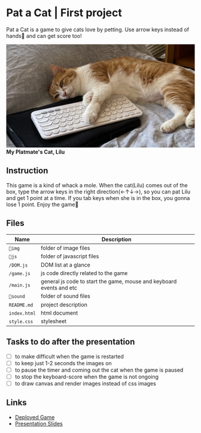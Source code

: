 # Pat a Cat | First project
Pat a Cat is a game to give cats love by petting. Use arrow keys instead of hands🙌 and can get score too!

![](img/lilu_keyboard.jpg)
**My Platmate's Cat, Lilu**

## Instruction
This game is a kind of whack a mole. When the cat(Lilu) comes out of the box, type the arrow keys in the right direction(←↑↓→), so you can pat Lilu and get 1 point at a time. If you tab keys when she is in the box, you gonna lose 1 point. Enjoy the game🥳

## Files
| Name | Description |
|-|-|
| `📁img` | folder of image files |
| `📁js` | folder of javascript files |
| `/DOM.js` | DOM list at a glance |
| `/game.js` | js code directly related to the game |
| `/main.js` | general js code to start the game, mouse and keyboard events and etc |
| `📁sound` | folder of sound files |
| `README.md` | project description |
| `index.html` | html document |
| `style.css` | stylesheet |

## Tasks to do after the presentation
- [ ] to make difficult when the game is restarted
- [ ] to keep just 1-2 seconds the images on
- [ ] to pause the timer and coming out the cat when the game is paused
- [ ] to stop the keyboard-score when the game is not ongoing
- [ ] to draw canvas and render images instead of css images

## Links
- [Deployed Game](https://yosoyyona.github.io/pat_a_cat/)
- [Presentation Slides](https://docs.google.com/presentation/d/11FaS86A6iCgs9jZI_GNXbjHZPMyMuJjtpl0Ynpu2I5M/edit?usp=sharing)